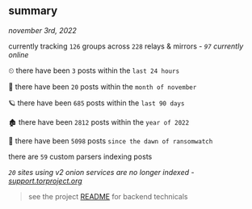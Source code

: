 
## summary
_november 3rd, 2022_

currently tracking `126` groups across `228` relays & mirrors - _`97` currently online_

⏲ there have been `3` posts within the `last 24 hours`

🦈 there have been `20` posts within the `month of november`

🪐 there have been `685` posts within the `last 90 days`

🏚 there have been `2812` posts within the `year of 2022`

🦕 there have been `5098` posts `since the dawn of ransomwatch`

there are `59` custom parsers indexing posts

_`20` sites using v2 onion services are no longer indexed - [support.torproject.org](https://support.torproject.org/onionservices/v2-deprecation/)_

> see the project [README](https://github.com/joshhighet/ransomwatch#ransomwatch--) for backend technicals
